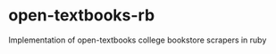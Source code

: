 open-textbooks-rb
=================

Implementation of open-textbooks college bookstore scrapers in ruby
